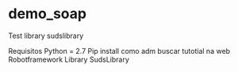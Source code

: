 # demo_soap
Test library sudslibrary


Requisitos
Python = 2.7
Pip install como adm buscar tutotial na web
Robotframework
Library  SudsLibrary



